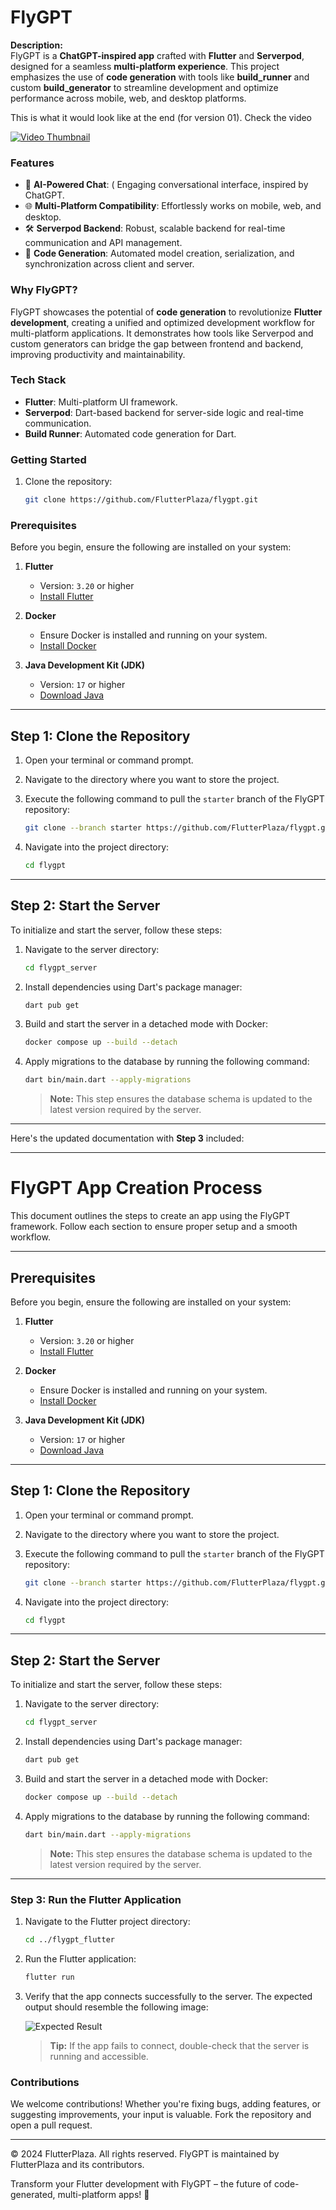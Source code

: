 # FlyGPT  

**Description:**  
FlyGPT is a **ChatGPT-inspired app** crafted with **Flutter** and **Serverpod**, designed for a seamless **multi-platform experience**. This project emphasizes the use of **code generation** with tools like **build_runner** and custom **build_generator** to streamline development and optimize performance across mobile, web, and desktop platforms.  

This is what it would look like at the end (for version 01). Check the video

[![Video Thumbnail](https://github.com/user-attachments/assets/3f1c8517-7a2e-45a2-8a56-83aa815bb990)](https://drive.google.com/file/d/15NOhZYwFODabwChTVdPrnzpjR-XcAsmt/view?usp=sharing)


### Features  
- 🧠 **AI-Powered Chat**: ( Engaging conversational interface, inspired by ChatGPT.  
- 🌐 **Multi-Platform Compatibility**: Effortlessly works on mobile, web, and desktop.  
- 🛠️ **Serverpod Backend**: Robust, scalable backend for real-time communication and API management.  
- 🔄 **Code Generation**: Automated model creation, serialization, and synchronization across client and server.  

### Why FlyGPT?  
FlyGPT showcases the potential of **code generation** to revolutionize **Flutter development**, creating a unified and optimized development workflow for multi-platform applications. It demonstrates how tools like Serverpod and custom generators can bridge the gap between frontend and backend, improving productivity and maintainability.  

### Tech Stack  
- **Flutter**: Multi-platform UI framework.  
- **Serverpod**: Dart-based backend for server-side logic and real-time communication.  
- **Build Runner**: Automated code generation for Dart.  

### Getting Started  
1. Clone the repository:  
   ```bash
   git clone https://github.com/FlutterPlaza/flygpt.git


### Prerequisites

Before you begin, ensure the following are installed on your system:

1. **Flutter**  
   - Version: `3.20` or higher  
   - [Install Flutter](https://flutter.dev/docs/get-started/install)

2. **Docker**  
   - Ensure Docker is installed and running on your system.  
   - [Install Docker](https://docs.docker.com/get-docker/)

3. **Java Development Kit (JDK)**  
   - Version: `17` or higher  
   - [Download Java](https://www.oracle.com/java/technologies/javase-downloads.html)

---

## Step 1: Clone the Repository

1. Open your terminal or command prompt.  
2. Navigate to the directory where you want to store the project.  
3. Execute the following command to pull the `starter` branch of the FlyGPT repository:

   ```bash
   git clone --branch starter https://github.com/FlutterPlaza/flygpt.git
   ```

4. Navigate into the project directory:

   ```bash
   cd flygpt
   ```

---

## Step 2: Start the Server

To initialize and start the server, follow these steps:

1. Navigate to the server directory:

   ```bash
   cd flygpt_server
   ```

2. Install dependencies using Dart's package manager:

   ```bash
   dart pub get
   ```

3. Build and start the server in a detached mode with Docker:

   ```bash
   docker compose up --build --detach
   ```

4. Apply migrations to the database by running the following command:

   ```bash
   dart bin/main.dart --apply-migrations
   ```

   > **Note:** This step ensures the database schema is updated to the latest version required by the server.

---

Here's the updated documentation with **Step 3** included:

---

# FlyGPT App Creation Process

This document outlines the steps to create an app using the FlyGPT framework. Follow each section to ensure proper setup and a smooth workflow.

---

## Prerequisites

Before you begin, ensure the following are installed on your system:

1. **Flutter**  
   - Version: `3.20` or higher  
   - [Install Flutter](https://flutter.dev/docs/get-started/install)

2. **Docker**  
   - Ensure Docker is installed and running on your system.  
   - [Install Docker](https://docs.docker.com/get-docker/)

3. **Java Development Kit (JDK)**  
   - Version: `17` or higher  
   - [Download Java](https://www.oracle.com/java/technologies/javase-downloads.html)

---

## Step 1: Clone the Repository

1. Open your terminal or command prompt.  
2. Navigate to the directory where you want to store the project.  
3. Execute the following command to pull the `starter` branch of the FlyGPT repository:

   ```bash
   git clone --branch starter https://github.com/FlutterPlaza/flygpt.git
   ```

4. Navigate into the project directory:

   ```bash
   cd flygpt
   ```

---

## Step 2: Start the Server

To initialize and start the server, follow these steps:

1. Navigate to the server directory:

   ```bash
   cd flygpt_server
   ```

2. Install dependencies using Dart's package manager:

   ```bash
   dart pub get
   ```

3. Build and start the server in a detached mode with Docker:

   ```bash
   docker compose up --build --detach
   ```

4. Apply migrations to the database by running the following command:

   ```bash
   dart bin/main.dart --apply-migrations
   ```

   > **Note:** This step ensures the database schema is updated to the latest version required by the server.

---

### Step 3: Run the Flutter Application

1. Navigate to the Flutter project directory:

   ```bash
   cd ../flygpt_flutter
   ```

2. Run the Flutter application:

   ```bash
   flutter run
   ```

3. Verify that the app connects successfully to the server. The expected output should resemble the following image:

   ![Expected Result](https://miro.medium.com/v2/resize:fit:720/format:webp/1*dO9lj-3l383DBo06dknsIg.png)

   > **Tip:** If the app fails to connect, double-check that the server is running and accessible.


### Contributions  
We welcome contributions! Whether you're fixing bugs, adding features, or suggesting improvements, your input is valuable. Fork the repository and open a pull request.  

---

© 2024 FlutterPlaza. All rights reserved.
FlyGPT is maintained by FlutterPlaza and its contributors.

Transform your Flutter development with FlyGPT – the future of code-generated, multi-platform apps! 🚀
